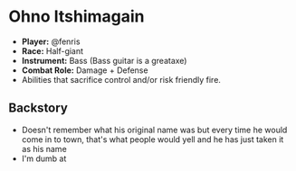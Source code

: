 # Ohno Itshimagain

 * **Player:** @fenris
 * **Race:** Half-giant
 * **Instrument:** Bass (Bass guitar is a greataxe)
 * **Combat Role:** Damage + Defense
 * Abilities that sacrifice control and/or risk friendly fire.

## Backstory

 * Doesn't remember what his original name was but every time he would come in to town, that's what people would yell and he has just taken it as his name
 * I'm dumb at <insertanythingthinky>
